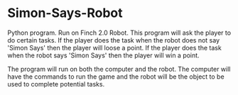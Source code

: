 # Simon-Says-Robot

Python program. Run on Finch 2.0 Robot. This program will ask the player to do certain tasks. If the player does the task when the robot does not say 'Simon Says' then the player will loose a point. If the player does the task when the robot says 'Simon Says' then the player will win a point.

The program will run on both the computer and the robot. The computer will have the commands to run the game and the robot will be the object to be used to complete potential tasks.
